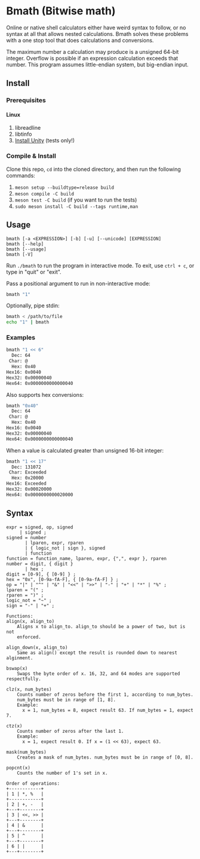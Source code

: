 # Bmath (Bitwise math)

Online or native shell calculators either have weird syntax to follow, or no
syntax at all that allows nested calculations. Bmath solves these problems with
a one stop tool that does calculations and conversions.

The maximum number a calculation may produce is a unsigned 64-bit integer.
Overflow is possible if an expression calculation exceeds that number.
This program assumes little-endian system, but big-endian input.

## Install

### Prerequisites

#### Linux

1. libreadline
2. libtinfo
1. [Install Unity](https://github.com/ThrowTheSwitch/Unity/tree/master) (tests only!)

### Compile & Install

Clone this repo, `cd` into the cloned directory, and then run the following commands:

1. `meson setup --buildtype=release build`
2. `meson compile -C build`
3. `meson test -C build` (if you want to run the tests)
3. `sudo meson install -C build --tags runtime,man`

## Usage

```
bmath [-a <EXPRESSION>] [-b] [-u] [--unicode] [EXPRESSION]
bmath [--help]
bmath [--usage]
bmath [-V]
```

Run `./bmath` to run the program in interactive mode. To exit, use `ctrl + c`,
or type in "quit" or "exit".

Pass a positional argument to run in
non-interactive mode:

```sh
bmath "1"
```

Optionally, pipe stdin:

```sh
bmath < /path/to/file
echo "1" | bmath
```

### Examples

```sh
bmath "1 << 6"
  Dec: 64
 Char: @
  Hex: 0x40
Hex16: 0x0040
Hex32: 0x00000040
Hex64: 0x0000000000000040
```

Also supports hex conversions:

```sh
bmath "0x40"
  Dec: 64
 Char: @
  Hex: 0x40
Hex16: 0x0040
Hex32: 0x00000040
Hex64: 0x0000000000000040
```

When a value is calculated greater than unsigned 16-bit integer:

```sh
bmath "1 << 17"
  Dec: 131072
 Char: Exceeded
  Hex: 0x20000
Hex16: Exceeded
Hex32: 0x00020000
Hex64: 0x0000000000020000
```

## Syntax

```
expr = signed, op, signed
     | signed ;
signed = number
       | lparen, expr, rparen
       | { logic_not | sign }, signed
       | function
function = function_name, lparen, expr, {",", expr }, rparen
number = digit, { digit }
       | hex ;
digit = [0-9], { [0-9] } ;
hex = "0x", [0-9a-fA-F], { [0-9a-fA-F] } ;
op = "|" | "^" | "&" | "<<" | ">>" | "-" | "+" | "*" | "%" ;
lparen = "(" ;
rparen = ")" ;
logic_not = "~" ;
sign = "-" | "+" ;

Functions:
align(x, align_to)
    Aligns x to align_to. align_to should be a power of two, but is not
    enforced.

align_down(x, align_to)
    Same as align() except the result is rounded down to nearest alginment.

bswap(x)
    Swaps the byte order of x. 16, 32, and 64 modes are supported respectfully.

clz(x, num_bytes)
    Counts number of zeros before the first 1, according to num_bytes.
    num_bytes must be in range of [1, 8].
    Example:
      x = 1, num_bytes = 8, expect result 63. If num_bytes = 1, expect 7.

ctz(x)
    Counts number of zeros after the last 1.
    Example:
      x = 1, expect result 0. If x = (1 << 63), expect 63.

mask(num_bytes)
    Creates a mask of num_bytes. num_bytes must be in range of [0, 8].

popcnt(x)
    Counts the number of 1's set in x.

Order of operations:
+------------+
| 1 | *, %   |
+------------+
| 2 | +, -   |
+---+--------+
| 3 | <<, >> |
+---+--------+
| 4 | &      |
+---+--------+
| 5 | ^      |
+---+--------+
| 6 | |      |
+---+--------+
```
